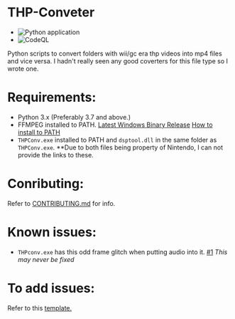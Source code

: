 # THP-Conveter
* ![Python application](https://github.com/Lord-Giganticus/THP-Conveter/workflows/Python%20application/badge.svg)
* ![CodeQL](https://github.com/Lord-Giganticus/THP-Conveter/workflows/CodeQL/badge.svg)

Python scripts to convert folders with wii/gc era thp videos into mp4 files and vice versa.
I hadn't really seen any good coverters for this file type so I wrote one.

# Requirements:
- Python 3.x (Preferably 3.7 and above.)
- FFMPEG installed to PATH. [Latest Windows Binary Release](https://github.com/GyanD/codexffmpeg/releases) [How to install to PATH](https://blog.gregzaal.com/how-to-install-ffmpeg-on-windows/)
- `THPConv.exe` installed to PATH and `dsptool.dll` in the same folder as `THPConv.exe`. **Due to both files being property of Nintendo, I can not provide the links to these.

# Conributing:
Refer to [CONTRIBUTING.md](https://github.com/Lord-Giganticus/THP-Conveter/blob/master/CONTRIBUTING.md) for info.

# Known issues:
- `THPconv.exe` has this odd frame glitch when putting audio into it. [#1](https://github.com/Lord-Giganticus/THP-Conveter/issues/1)
*This may never be fixed*

# To add issues:
Refer to this [template.](https://github.com/Lord-Giganticus/THP-Conveter/blob/master/.github/ISSUE_TEMPLATE/bug_report.md)
